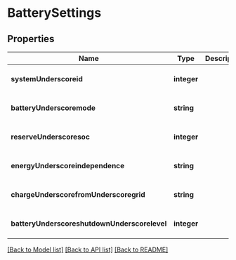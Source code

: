 # BatterySettings

## Properties
Name | Type | Description | Notes
------------ | ------------- | ------------- | -------------
**systemUnderscoreid** | **integer** |  | [optional] [default to null]
**batteryUnderscoremode** | **string** |  | [optional] [default to null]
**reserveUnderscoresoc** | **integer** |  | [optional] [default to null]
**energyUnderscoreindependence** | **string** |  | [optional] [default to null]
**chargeUnderscorefromUnderscoregrid** | **string** |  | [optional] [default to null]
**batteryUnderscoreshutdownUnderscorelevel** | **integer** |  | [optional] [default to null]

[[Back to Model list]](../README.md#documentation-for-models) [[Back to API list]](../README.md#documentation-for-api-endpoints) [[Back to README]](../README.md)


